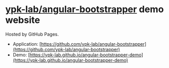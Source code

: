 # [ypk-lab/angular-bootstrapper](https://github.com/ypk-lab/angular-bootstrapper) demo website

Hosted by GitHub Pages.

- Application: [https://github.com/ypk-lab/angular-bootstrapper](https://github.com/ypk-lab/angular-bootstrapper)
- Demo: [https://ypk-lab.github.io/angular-bootstrapper-demo](https://ypk-lab.github.io/angular-bootstrapper-demo)
